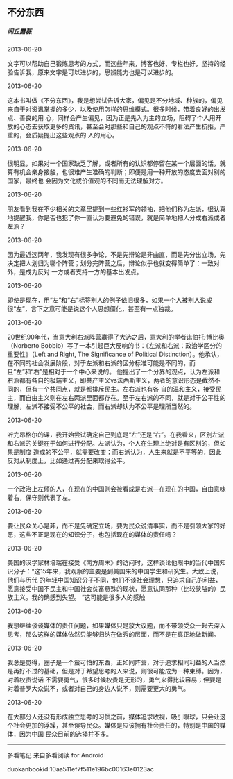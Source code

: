## 不分东西

##### 闾丘露薇

  

2013-06-20

文字可以帮助自己锻炼思考的方式，而这些年来，博客也好、专栏也好，坚持的经验告诉我，原来文字是可以进步的，思辨能力也是可以进步的。

  

2013-06-20

这本书叫做《不分东西》，我是想尝试告诉大家，偏见是不分地域、种族的，偏见来自于对资讯掌握的多少，以及使用怎样的思维模式。很多时候，带着良好的出发点、善良的用
心，同样会产生偏见，因为正是先入为主的立场，阻碍了个人用开放的心态去获取更多的资讯，甚至会对那些和自己的观点不符的看法产生抗拒，严重的，会质疑提出这些观点的
人的用心。

  

2013-06-20

很明显，如果对一个国家缺乏了解，或者所有的认识都停留在某一个层面的话，就算有机会亲身接触，也很难产生准确的判断；即便是用一种开放的态度去面对别的国家，最终也
会因为文化或价值观的不同而无法理解对方。

  

2013-06-20

朋友看到我在不少相关的文章里提到一些红衫军的领袖，把他们称为左派，很认真地提醒我，你是否也犯了你一直认为要避免的错误，就是简单地把人分成右派或者左派？

  

2013-06-20

因为最近这两年，我发现有很多争论，不是先辩论是非曲直，而是先分出立场，先决定把人划归为哪个阵营；划分完阵营之后，辩论似乎也就变得简单了：一致对外，是成为反对
一方或者支持一方的基本出发点。

  

2013-06-20

即使是现在，用“左”和“右”标签别人的例子依旧很多，如果一个人被别人说成很“左”，言下之意可能是说这个人思想僵化，甚至有一点独裁。

  

2013-06-20

20世纪90年代，当意大利右派阵营赢得了大选之后，意大利的学者诺伯托·博比奥（Norberto
Bobbio）写了一本引起巨大反响的书：《左派和右派：政治学区分的重要性》（Left and Right, The Significance of
Political Distinction）。他承认，在不同的社会发展阶段，对于左派和右派的区分标准可能是不同的，而且“左”和“右”是相对于一个中心来说的。
他提出了一个分界的观点，认为左派和右派都有各自的极端主义，即共产主义vs法西斯主义，两者的意识形态是截然不同的，但有一个共同点，就是都排斥民主。左右派也有各
自的温和主义，接受民主，而自由主义则在左右两派里面都存在。至于左右派的不同，就是对于公平性的理解，左派不接受不公平的社会，而右派却认为不公平是理所当然的。

  

2013-06-20

听完昂格尔的课，我开始尝试确定自己到底是“左”还是“右”。在我看来，区别左派和右派的关键在于如何进行分配。左派认为，个人在生理上绝对是有区别的，但如果是制度
造成的不公平，就需要改变；而右派认为，人生来就是不平等的，因此反对从制度上，比如通过再分配来取得公平。

  

2013-06-20

一个政治上左倾的人，在现在的中国则会被看成是右派—在现在的中国，自由意味着右，保守则代表了左。

  

2013-06-20

要让民众关心是非，而不是先确定立场，要为民众说清事实，而不是引领大家的好恶，这些不正是现在的知识分子，也包括现在的媒体的责任吗？

  

2013-06-20

美国的汉学家林培瑞在接受《南方周末》的访问时，这样谈论他眼中的当代中国知识分子：“这15年来，我观察的主要是到美国来的中国学生和研究生。大致上说，他们与历代
的年轻中国知识分子不同，他们不谈社会理想，只追求自己的利益，愿意接受中国不民主和中国社会贫富悬殊的现状，愿意认同那种（比较狭隘的）民族主义。我的确感到失望。
”这可能是很多人的感触

  

2013-06-20

我想继续谈谈媒体的责任问题，如果媒体只是放大议题，而不带领受众一起去深入思考，那么这样的媒体依然只能够归纳在做秀的层面，而不是在真正地做新闻。

  

2013-06-20

我总是觉得，圈子是一个蛮可怕的东西，正如同阵营，对于追求相同利益的人当然是再好不过的基础，但是对于希望思考的人来说，则很可能成为一种束缚。因为，对着权贵说话
不需要勇气，很多时候权贵是无形的，勇气来得比较容易；但要是对着普罗大众说不，或者对自己的身边人说不，则需要更大的勇气。

  

2013-06-20

在大部分人还没有形成独立思考的习惯之前，媒体追求收视，吸引眼球，只会让这个社会更加的浮躁，甚至误导民众。媒体是应该拥有社会责任的，特别是中国的媒体，因为中国
民众目前的选择并不多。

* * *

多看笔记 来自多看阅读 for Android

duokanbookid:10aa511ef7f511e196bc00163e0123ac


